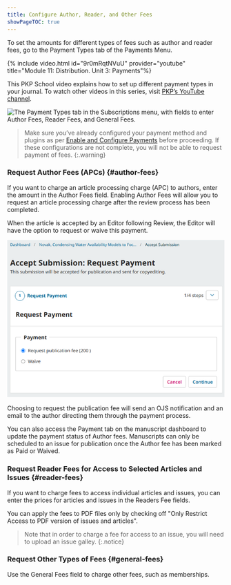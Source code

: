 ```yaml
---
title: Configure Author, Reader, and Other Fees
showPageTOC: true
---
```


To set the amounts for different types of fees such as author and reader fees, go to the Payment Types tab of the Payments Menu.

{% include video.html id="9r0mRqtNVuU" provider="youtube" title="Module 11: Distribution. Unit 3: Payments"%}

This PKP School video explains how to set up different payment types in your journal. To watch other videos in this series, visit [PKP’s YouTube channel](https://www.youtube.com/playlist?list=PLg358gdRUrDVTXpuGXiMgETgnIouWoWaY).

![The Payment Types tab in the Subscriptions menu, with fields to enter Author Fees, Reader Fees, and General Fees.](./assets/payment-types-3.5.png.png)

>Make sure you’ve already configured your payment method and plugins as per  [Enable and Configure Payments](#payment-settings) before proceeding. If these configurations are not complete, you will not be able to request payment of fees.
{:.warning}
### Request Author Fees (APCs) {#author-fees}

If you want to charge an article processing charge (APC) to authors, enter the amount in the Author Fees field. Enabling Author Fees will allow you to request an article processing charge after the review process has been completed. 

When the article is accepted by an Editor following Review, the Editor will have the option to request or waive this payment.

![The “Request Payment” window that appears when accepting a submission for publication, with options to Request or Waive the publication fee.](./assets/apc-request-3.5.png)

Choosing to request the publication fee will send an OJS notification and an email to the author directing them through the payment process.

You can also access the Payment tab on the manuscript dashboard to update the payment status of Author fees. Manuscripts can only be scheduled to an issue for publication once the Author fee has been marked as Paid or Waived.

### Request Reader Fees for Access to Selected Articles and Issues  {#reader-fees}

If you want to charge fees to access individual articles and issues, you can enter the prices for articles and issues in the Readers Fee fields.

You can apply the fees to PDF files only by checking off "Only Restrict Access to PDF version of issues and articles".

>Note that in order to charge a fee for access to an issue, you will need to upload an issue galley.
{:.notice}

### Request Other Types of Fees  {#general-fees}

Use the General Fees field to charge other fees, such as memberships.
